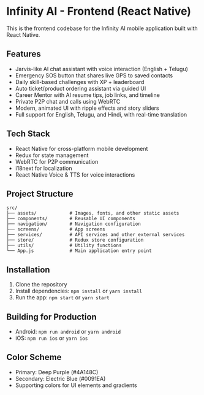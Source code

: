 # Infinity AI - Frontend (React Native)

This is the frontend codebase for the Infinity AI mobile application built with React Native.

## Features

- Jarvis-like AI chat assistant with voice interaction (English + Telugu)
- Emergency SOS button that shares live GPS to saved contacts
- Daily skill-based challenges with XP + leaderboard
- Auto ticket/product ordering assistant via guided UI
- Career Mentor with AI resume tips, job links, and timeline
- Private P2P chat and calls using WebRTC
- Modern, animated UI with ripple effects and story sliders
- Full support for English, Telugu, and Hindi, with real-time translation

## Tech Stack

- React Native for cross-platform mobile development
- Redux for state management
- WebRTC for P2P communication
- i18next for localization
- React Native Voice & TTS for voice interactions

## Project Structure

```
src/
├── assets/            # Images, fonts, and other static assets
├── components/        # Reusable UI components
├── navigation/        # Navigation configuration
├── screens/           # App screens
├── services/          # API services and other external services
├── store/             # Redux store configuration
├── utils/             # Utility functions
└── App.js             # Main application entry point
```

## Installation

1. Clone the repository
2. Install dependencies: `npm install` or `yarn install`
3. Run the app: `npm start` or `yarn start`

## Building for Production

- Android: `npm run android` or `yarn android`
- iOS: `npm run ios` or `yarn ios`

## Color Scheme

- Primary: Deep Purple (#4A148C)
- Secondary: Electric Blue (#0091EA)
- Supporting colors for UI elements and gradients
